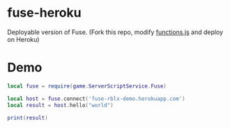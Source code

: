 # fuse-heroku
Deployable version of Fuse. (Fork this repo, modify [functions.js](https://github.com/Unzor/fuse-heroku/blob/main/functions.js) and deploy on Heroku)

# Demo
```lua
local fuse = require(game.ServerScriptService.Fuse)

local host = fuse.connect('fuse-rblx-demo.herokuapp.com')
local result = host.hello("world")

print(result)
```
